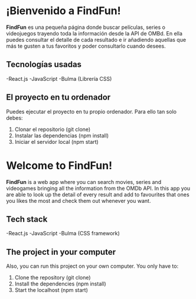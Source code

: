 # ¡Bienvenido a FindFun!

**FindFun** es una pequeña página donde buscar películas, series o videojuegos trayendo toda la información desde la API de OMBd.
En ella puedes consultar el detalle de cada resultado e ir añadiendo aquellas que más te gusten a tus favoritos y poder consultarlo cuando desees.


## Tecnologías usadas
-React.js
-JavaScript
-Bulma (Librería CSS)

## El proyecto en tu ordenador
Puedes ejecutar el proyecto en tu propio ordenador. Para ello tan solo debes:
1. Clonar el repositorio (git clone)
2. Instalar las dependencias (npm install)
3. Iniciar el servidor local (npm start)
	

# Welcome to FindFun!
**FindFun**  is a web app where you can search movies, series and videogames bringing all the information from the OMDb API.
In this app you are able to look up the detail of every result and add to favourites that ones you likes the most and check them out whenever you want.

## Tech stack
-React.js
-JavaScript
-Bulma (CSS framework)

## The project in your computer
Also, you can run this project on your own computer. You only have to:
1. Clone the repository (git clone)
2. Install the dependencies (npm install)
3. Start the localhost (npm start)
